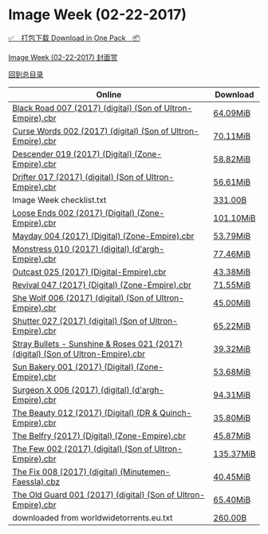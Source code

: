 # Image Week (02-22-2017)

[✅&emsp;打包下载 Download in One Pack&emsp;📦](https://pan.baidu.com/s/1dEP1Slz)

[Image Week (02-22-2017) 封面赏](/https://github.com/alicewish/markdown/blob/master/cover/Image-Week-02-22-2017-Covers.md)



[回到总目录](https://github.com/alicewish/markdown/blob/master/Catalogs.md)



Online | Download
--- | ---
[Black Road 007 (2017) (digital) (Son of Ultron-Empire).cbr](https://github.com/alicewish/markdown/blob/master/comic/Black-Road-007-2017-digital-Son-of-Ultron-Empire-cbr.md) | [64.09MiB](https://pan.baidu.com/s/1dEP1Slz#list/path=%2FImage%20Week%202017%20Q1%2FImage%20Week%20%2802-22-2017%29%2F%E3%82%B9%E3%82%A4%E3%82%A8%E3%82%AB%E3%82%B7%E3%82%AB%E3%82%AD%E3%82%BF%E3%82%AA%E3%82%AF%E3%82%B3%E3%82%B5%E3%82%B3%E3%82%B5%E3%82%B5%E3%82%A4%E3%82%B3%E3%82%BB%E3%82%B9%E3%82%A2%E3%82%AD%E3%82%A2%E3%82%B1%E3%82%BD%E3%82%A2%E3%82%BB%E3%82%A4%E3%82%BF%E3%82%B7%E3%82%B5%E3%82%B9%E3%82%B5&parentPath=%2FImage%20Week%202017%20Q1)
[Curse Words 002 (2017) (digital) (Son of Ultron-Empire).cbr](https://github.com/alicewish/markdown/blob/master/comic/Curse-Words-002-2017-digital-Son-of-Ultron-Empire-cbr.md) | [70.11MiB](https://pan.baidu.com/s/1dEP1Slz#list/path=%2FImage%20Week%202017%20Q1%2FImage%20Week%20%2802-22-2017%29%2F%E3%82%B7%E3%82%A8%E3%82%B7%E3%82%B1%E3%82%BF%E3%82%BB%E3%82%A4%E3%82%AF%E3%82%A8%E3%82%A2%E3%82%B1%E3%82%AB%E3%82%B5%E3%82%AA%E3%82%B9%E3%82%AD%E3%82%B9%E3%82%B1%E3%82%AB%E3%82%AF%E3%82%A4%E3%82%AA%E3%82%B9%E3%82%AB%E3%82%AA%E3%82%B1%E3%82%AF%E3%82%B5%E3%82%B3%E3%82%A4%E3%82%A6%E3%82%BD&parentPath=%2FImage%20Week%202017%20Q1)
[Descender 019 (2017) (Digital) (Zone-Empire).cbr](https://github.com/alicewish/markdown/blob/master/comic/Descender-019-2017-Digital-Zone-Empire-cbr.md) | [58.82MiB](https://pan.baidu.com/s/1dEP1Slz#list/path=%2FImage%20Week%202017%20Q1%2FImage%20Week%20%2802-22-2017%29%2F%E3%82%B7%E3%82%A4%E3%82%B7%E3%82%B5%E3%82%AF%E3%82%AB%E3%82%B5%E3%82%BB%E3%82%A4%E3%82%B3%E3%82%AF%E3%82%BB%E3%82%BD%E3%82%B9%E3%82%A6%E3%82%BB%E3%82%A2%E3%82%B3%E3%82%B7%E3%82%BD%E3%82%BD%E3%82%B5%E3%82%B9%E3%82%A4%E3%82%AB%E3%82%A2%E3%82%AB%E3%82%B5%E3%82%A6%E3%82%A8%E3%82%B5%E3%82%B3&parentPath=%2FImage%20Week%202017%20Q1)
[Drifter 017 (2017) (digital) (Son of Ultron-Empire).cbr](https://github.com/alicewish/markdown/blob/master/comic/Drifter-017-2017-digital-Son-of-Ultron-Empire-cbr.md) | [56.61MiB](https://pan.baidu.com/s/1dEP1Slz#list/path=%2FImage%20Week%202017%20Q1%2FImage%20Week%20%2802-22-2017%29%2F%E3%82%BB%E3%82%A6%E3%82%AD%E3%82%B7%E3%82%B1%E3%82%A4%E3%82%AA%E3%82%B3%E3%82%B7%E3%82%A4%E3%82%A2%E3%82%BB%E3%82%B1%E3%82%AB%E3%82%B9%E3%82%B5%E3%82%A8%E3%82%AA%E3%82%B5%E3%82%AB%E3%82%AA%E3%82%B5%E3%82%B9%E3%82%A2%E3%82%BD%E3%82%AA%E3%82%A2%E3%82%A6%E3%82%AA%E3%82%AD%E3%82%B9%E3%82%BF&parentPath=%2FImage%20Week%202017%20Q1)
Image Week checklist.txt | [331.00B](https://pan.baidu.com/s/1dEP1Slz#list/path=%2FImage%20Week%202017%20Q1%2FImage%20Week%20%2802-22-2017%29%2F%E3%82%A6%E3%82%AA%E3%82%BD%E3%82%B7%E3%82%AB%E3%82%B9%E3%82%A8%E3%82%A4%E3%82%AF%E3%82%A4%E3%82%BF%E3%82%B5%E3%82%B9%E3%82%BB%E3%82%BF%E3%82%AA%E3%82%B7%E3%82%AF%E3%82%BF%E3%82%A6%E3%82%A4%E3%82%A6%E3%82%AB%E3%82%A2%E3%82%BB%E3%82%AB%E3%82%A4%E3%82%BD%E3%82%AA%E3%82%BF%E3%82%B3%E3%82%B5&parentPath=%2FImage%20Week%202017%20Q1)
[Loose Ends 002 (2017) (Digital) (Zone-Empire).cbr](https://github.com/alicewish/markdown/blob/master/comic/Loose-Ends-002-2017-Digital-Zone-Empire-cbr.md) | [101.10MiB](https://pan.baidu.com/s/1dEP1Slz#list/path=%2FImage%20Week%202017%20Q1%2FImage%20Week%20%2802-22-2017%29%2F%E3%82%A4%E3%82%AD%E3%82%A2%E3%82%B3%E3%82%A2%E3%82%A2%E3%82%AF%E3%82%B1%E3%82%A8%E3%82%A6%E3%82%AD%E3%82%A2%E3%82%B5%E3%82%A2%E3%82%B9%E3%82%AF%E3%82%AA%E3%82%AB%E3%82%B5%E3%82%B1%E3%82%B7%E3%82%AF%E3%82%AD%E3%82%B9%E3%82%AD%E3%82%B5%E3%82%B5%E3%82%AB%E3%82%A8%E3%82%BB%E3%82%A2%E3%82%A4&parentPath=%2FImage%20Week%202017%20Q1)
[Mayday 004 (2017) (Digital) (Zone-Empire).cbr](https://github.com/alicewish/markdown/blob/master/comic/Mayday-004-2017-Digital-Zone-Empire-cbr.md) | [53.79MiB](https://pan.baidu.com/s/1dEP1Slz#list/path=%2FImage%20Week%202017%20Q1%2FImage%20Week%20%2802-22-2017%29%2F%E3%82%A8%E3%82%B1%E3%82%B9%E3%82%BB%E3%82%A2%E3%82%AB%E3%82%B7%E3%82%A8%E3%82%BF%E3%82%AB%E3%82%A4%E3%82%AD%E3%82%BD%E3%82%B9%E3%82%AD%E3%82%AD%E3%82%B1%E3%82%B1%E3%82%AB%E3%82%A6%E3%82%B7%E3%82%B9%E3%82%A4%E3%82%AA%E3%82%BD%E3%82%A8%E3%82%A6%E3%82%A4%E3%82%B1%E3%82%BB%E3%82%BD%E3%82%AA&parentPath=%2FImage%20Week%202017%20Q1)
[Monstress 010 (2017) (digital) (d'argh-Empire).cbr](https://github.com/alicewish/markdown/blob/master/comic/Monstress-010-2017-digital-dargh-Empire-cbr.md) | [77.46MiB](https://pan.baidu.com/s/1dEP1Slz#list/path=%2FImage%20Week%202017%20Q1%2FImage%20Week%20%2802-22-2017%29%2F%E3%82%A4%E3%82%BF%E3%82%BD%E3%82%AD%E3%82%BD%E3%82%AB%E3%82%A8%E3%82%BB%E3%82%B3%E3%82%B5%E3%82%B5%E3%82%B1%E3%82%AA%E3%82%B3%E3%82%B5%E3%82%B5%E3%82%A4%E3%82%A8%E3%82%A6%E3%82%BD%E3%82%B1%E3%82%BD%E3%82%BB%E3%82%AA%E3%82%BD%E3%82%A2%E3%82%AA%E3%82%B5%E3%82%AF%E3%82%BD%E3%82%AA%E3%82%A8&parentPath=%2FImage%20Week%202017%20Q1)
[Outcast 025 (2017) (Digital-Empire).cbr](https://github.com/alicewish/markdown/blob/master/comic/Outcast-025-2017-Digital-Empire-cbr.md) | [43.38MiB](https://pan.baidu.com/s/1dEP1Slz#list/path=%2FImage%20Week%202017%20Q1%2FImage%20Week%20%2802-22-2017%29%2F%E3%82%AF%E3%82%AA%E3%82%A6%E3%82%AB%E3%82%AB%E3%82%A4%E3%82%AF%E3%82%B1%E3%82%A6%E3%82%A4%E3%82%AA%E3%82%A2%E3%82%A2%E3%82%A6%E3%82%B1%E3%82%AD%E3%82%BB%E3%82%A4%E3%82%B7%E3%82%B5%E3%82%BB%E3%82%B5%E3%82%AD%E3%82%A2%E3%82%AD%E3%82%BB%E3%82%B5%E3%82%A4%E3%82%AD%E3%82%B3%E3%82%AA%E3%82%BB&parentPath=%2FImage%20Week%202017%20Q1)
[Revival 047 (2017) (Digital) (Zone-Empire).cbr](https://github.com/alicewish/markdown/blob/master/comic/Revival-047-2017-Digital-Zone-Empire-cbr.md) | [71.55MiB](https://pan.baidu.com/s/1dEP1Slz#list/path=%2FImage%20Week%202017%20Q1%2FImage%20Week%20%2802-22-2017%29%2F%E3%82%AB%E3%82%AA%E3%82%A4%E3%82%B5%E3%82%B9%E3%82%A2%E3%82%AB%E3%82%AF%E3%82%B3%E3%82%BF%E3%82%BF%E3%82%BF%E3%82%BF%E3%82%B9%E3%82%B5%E3%82%BD%E3%82%BF%E3%82%B1%E3%82%B9%E3%82%B3%E3%82%B5%E3%82%AA%E3%82%B7%E3%82%B3%E3%82%AF%E3%82%AA%E3%82%A2%E3%82%A8%E3%82%A4%E3%82%AB%E3%82%A4%E3%82%BF&parentPath=%2FImage%20Week%202017%20Q1)
[She Wolf 006 (2017) (digital) (Son of Ultron-Empire).cbr](https://github.com/alicewish/markdown/blob/master/comic/She-Wolf-006-2017-digital-Son-of-Ultron-Empire-cbr.md) | [45.00MiB](https://pan.baidu.com/s/1dEP1Slz#list/path=%2FImage%20Week%202017%20Q1%2FImage%20Week%20%2802-22-2017%29%2F%E3%82%AB%E3%82%B9%E3%82%B1%E3%82%B1%E3%82%BF%E3%82%A8%E3%82%AA%E3%82%AD%E3%82%BD%E3%82%A6%E3%82%AA%E3%82%AA%E3%82%B5%E3%82%AD%E3%82%A6%E3%82%B7%E3%82%AD%E3%82%BD%E3%82%B5%E3%82%B3%E3%82%B1%E3%82%B7%E3%82%B9%E3%82%A4%E3%82%AB%E3%82%B5%E3%82%B9%E3%82%B9%E3%82%BD%E3%82%A8%E3%82%AF%E3%82%A6&parentPath=%2FImage%20Week%202017%20Q1)
[Shutter 027 (2017) (digital) (Son of Ultron-Empire).cbr](https://github.com/alicewish/markdown/blob/master/comic/Shutter-027-2017-digital-Son-of-Ultron-Empire-cbr.md) | [65.22MiB](https://pan.baidu.com/s/1dEP1Slz#list/path=%2FImage%20Week%202017%20Q1%2FImage%20Week%20%2802-22-2017%29%2F%E3%82%BD%E3%82%AD%E3%82%B9%E3%82%AA%E3%82%B3%E3%82%B5%E3%82%A4%E3%82%AF%E3%82%B7%E3%82%B7%E3%82%A2%E3%82%A8%E3%82%B5%E3%82%AB%E3%82%B7%E3%82%B3%E3%82%B3%E3%82%B5%E3%82%A2%E3%82%AB%E3%82%A2%E3%82%BD%E3%82%A2%E3%82%B3%E3%82%AF%E3%82%B3%E3%82%B9%E3%82%B9%E3%82%A4%E3%82%AD%E3%82%AF%E3%82%B3&parentPath=%2FImage%20Week%202017%20Q1)
[Stray Bullets - Sunshine & Roses 021 (2017) (digital) (Son of Ultron-Empire).cbr](https://github.com/alicewish/markdown/blob/master/comic/Stray-Bullets-Sunshine-Roses-021-2017-digital-Son-of-Ultron-Empire-cbr.md) | [39.32MiB](https://pan.baidu.com/s/1dEP1Slz#list/path=%2FImage%20Week%202017%20Q1%2FImage%20Week%20%2802-22-2017%29%2F%E3%82%AB%E3%82%A4%E3%82%A4%E3%82%A8%E3%82%BF%E3%82%AF%E3%82%AA%E3%82%B1%E3%82%BB%E3%82%AB%E3%82%AB%E3%82%B3%E3%82%BD%E3%82%A4%E3%82%BD%E3%82%AF%E3%82%BB%E3%82%B7%E3%82%A6%E3%82%AD%E3%82%A4%E3%82%B5%E3%82%A6%E3%82%AB%E3%82%B3%E3%82%BB%E3%82%AA%E3%82%B9%E3%82%AD%E3%82%A2%E3%82%B9%E3%82%AA&parentPath=%2FImage%20Week%202017%20Q1)
[Sun Bakery 001 (2017) (Digital) (Zone-Empire).cbr](https://github.com/alicewish/markdown/blob/master/comic/Sun-Bakery-001-2017-Digital-Zone-Empire-cbr.md) | [53.68MiB](https://pan.baidu.com/s/1dEP1Slz#list/path=%2FImage%20Week%202017%20Q1%2FImage%20Week%20%2802-22-2017%29%2F%E3%82%A4%E3%82%AD%E3%82%A8%E3%82%B9%E3%82%AD%E3%82%A4%E3%82%A6%E3%82%B3%E3%82%BD%E3%82%AB%E3%82%A8%E3%82%A2%E3%82%A8%E3%82%AA%E3%82%BB%E3%82%AB%E3%82%A4%E3%82%B7%E3%82%A2%E3%82%B9%E3%82%B9%E3%82%AB%E3%82%A2%E3%82%B1%E3%82%AA%E3%82%A8%E3%82%A4%E3%82%AF%E3%82%AF%E3%82%A8%E3%82%B1%E3%82%A6&parentPath=%2FImage%20Week%202017%20Q1)
[Surgeon X 006 (2017) (digital) (d'argh-Empire).cbr](https://github.com/alicewish/markdown/blob/master/comic/Surgeon-X-006-2017-digital-dargh-Empire-cbr.md) | [94.31MiB](https://pan.baidu.com/s/1dEP1Slz#list/path=%2FImage%20Week%202017%20Q1%2FImage%20Week%20%2802-22-2017%29%2F%E3%82%BB%E3%82%AD%E3%82%B5%E3%82%B5%E3%82%B3%E3%82%AB%E3%82%A4%E3%82%AF%E3%82%B1%E3%82%B1%E3%82%AD%E3%82%AF%E3%82%A6%E3%82%BD%E3%82%BF%E3%82%B9%E3%82%AD%E3%82%BD%E3%82%B9%E3%82%AF%E3%82%AD%E3%82%BB%E3%82%B9%E3%82%AA%E3%82%A6%E3%82%BF%E3%82%BD%E3%82%B5%E3%82%A4%E3%82%A8%E3%82%BF%E3%82%B5&parentPath=%2FImage%20Week%202017%20Q1)
[The Beauty 012 (2017) (Digital) (DR & Quinch-Empire).cbr](https://github.com/alicewish/markdown/blob/master/comic/Beauty-012-2017-Digital-DR-Quinch-Empire-cbr.md) | [35.80MiB](https://pan.baidu.com/s/1dEP1Slz#list/path=%2FImage%20Week%202017%20Q1%2FImage%20Week%20%2802-22-2017%29%2F%E3%82%A2%E3%82%AF%E3%82%BB%E3%82%A6%E3%82%B9%E3%82%A8%E3%82%A6%E3%82%B1%E3%82%B9%E3%82%B1%E3%82%A4%E3%82%A8%E3%82%AF%E3%82%B3%E3%82%BB%E3%82%B5%E3%82%BF%E3%82%AA%E3%82%B1%E3%82%A4%E3%82%BF%E3%82%AD%E3%82%AD%E3%82%AB%E3%82%A4%E3%82%A4%E3%82%A6%E3%82%B7%E3%82%B5%E3%82%BF%E3%82%AD%E3%82%BD&parentPath=%2FImage%20Week%202017%20Q1)
[The Belfry (2017) (Digital) (Zone-Empire).cbr](https://github.com/alicewish/markdown/blob/master/comic/Belfry-2017-Digital-Zone-Empire-cbr.md) | [45.87MiB](https://pan.baidu.com/s/1dEP1Slz#list/path=%2FImage%20Week%202017%20Q1%2FImage%20Week%20%2802-22-2017%29%2F%E3%82%B1%E3%82%A8%E3%82%AA%E3%82%B3%E3%82%BD%E3%82%B3%E3%82%B9%E3%82%BB%E3%82%BF%E3%82%BF%E3%82%AD%E3%82%BF%E3%82%B3%E3%82%B1%E3%82%BF%E3%82%B5%E3%82%A4%E3%82%A4%E3%82%A4%E3%82%AD%E3%82%BD%E3%82%B9%E3%82%AF%E3%82%A2%E3%82%AF%E3%82%BB%E3%82%A6%E3%82%B5%E3%82%BD%E3%82%B3%E3%82%AF%E3%82%B9&parentPath=%2FImage%20Week%202017%20Q1)
[The Few 002 (2017) (digital) (Son of Ultron-Empire).cbr](https://github.com/alicewish/markdown/blob/master/comic/Few-002-2017-digital-Son-of-Ultron-Empire-cbr.md) | [135.37MiB](https://pan.baidu.com/s/1dEP1Slz#list/path=%2FImage%20Week%202017%20Q1%2FImage%20Week%20%2802-22-2017%29%2F%E3%82%A6%E3%82%A4%E3%82%AB%E3%82%A6%E3%82%A8%E3%82%B3%E3%82%B5%E3%82%BF%E3%82%BD%E3%82%A8%E3%82%AA%E3%82%AA%E3%82%A2%E3%82%BF%E3%82%AB%E3%82%B7%E3%82%B9%E3%82%A4%E3%82%A8%E3%82%B7%E3%82%AB%E3%82%B5%E3%82%B5%E3%82%BB%E3%82%BD%E3%82%A8%E3%82%B3%E3%82%A8%E3%82%AA%E3%82%AA%E3%82%A8%E3%82%A2&parentPath=%2FImage%20Week%202017%20Q1)
[The Fix 008 (2017) (digital) (Minutemen-Faessla).cbz](https://github.com/alicewish/markdown/blob/master/comic/Fix-008-2017-digital-Minutemen-Faessla-cbz.md) | [40.45MiB](https://pan.baidu.com/s/1dEP1Slz#list/path=%2FImage%20Week%202017%20Q1%2FImage%20Week%20%2802-22-2017%29%2F%E3%82%A2%E3%82%B7%E3%82%B5%E3%82%AD%E3%82%B1%E3%82%A8%E3%82%AA%E3%82%A6%E3%82%AA%E3%82%BB%E3%82%B7%E3%82%B9%E3%82%BF%E3%82%A8%E3%82%B5%E3%82%B7%E3%82%A4%E3%82%A4%E3%82%AA%E3%82%AB%E3%82%BF%E3%82%AB%E3%82%BF%E3%82%BF%E3%82%AD%E3%82%B1%E3%82%A6%E3%82%A4%E3%82%B9%E3%82%AF%E3%82%BB%E3%82%A2&parentPath=%2FImage%20Week%202017%20Q1)
[The Old Guard 001 (2017) (digital) (Son of Ultron-Empire).cbr](https://github.com/alicewish/markdown/blob/master/comic/Old-Guard-001-2017-digital-Son-of-Ultron-Empire-cbr.md) | [65.40MiB](https://pan.baidu.com/s/1dEP1Slz#list/path=%2FImage%20Week%202017%20Q1%2FImage%20Week%20%2802-22-2017%29%2F%E3%82%BF%E3%82%B5%E3%82%BB%E3%82%BD%E3%82%A4%E3%82%AA%E3%82%A2%E3%82%A6%E3%82%AA%E3%82%A6%E3%82%A2%E3%82%A6%E3%82%BB%E3%82%AF%E3%82%B7%E3%82%BD%E3%82%A6%E3%82%A6%E3%82%A2%E3%82%BF%E3%82%B9%E3%82%B5%E3%82%BF%E3%82%AD%E3%82%B7%E3%82%B7%E3%82%BF%E3%82%AB%E3%82%BF%E3%82%A8%E3%82%BB%E3%82%B9&parentPath=%2FImage%20Week%202017%20Q1)
downloaded from worldwidetorrents.eu.txt | [260.00B](https://pan.baidu.com/s/1dEP1Slz#list/path=%2FImage%20Week%202017%20Q1%2FImage%20Week%20%2802-22-2017%29%2F%E3%82%B1%E3%82%A8%E3%82%B9%E3%82%AF%E3%82%A8%E3%82%B7%E3%82%B9%E3%82%A8%E3%82%BB%E3%82%B1%E3%82%BB%E3%82%A4%E3%82%BD%E3%82%A4%E3%82%A8%E3%82%B1%E3%82%AF%E3%82%BB%E3%82%AF%E3%82%BF%E3%82%A8%E3%82%AA%E3%82%BD%E3%82%B9%E3%82%BB%E3%82%AB%E3%82%B7%E3%82%B5%E3%82%A6%E3%82%BF%E3%82%BF%E3%82%AF&parentPath=%2FImage%20Week%202017%20Q1)